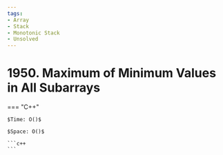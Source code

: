 ```yaml
---
tags:
- Array
- Stack
- Monotonic Stack
- Unsolved
---
```



# 1950. Maximum of Minimum Values in All Subarrays

=== "C++"

    $Time: O()$

    $Space: O()$

    ```c++
    ```